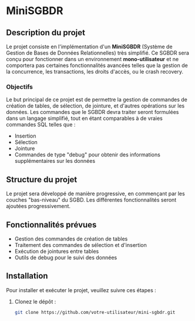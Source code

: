 # MiniSGBDR

## Description du projet

Le projet consiste en l'implémentation d'un **MiniSGBDR** (Système de Gestion de Bases de Données Relationnelles) très simplifié. Ce SGBDR sera conçu pour fonctionner dans un environnement **mono-utilisateur** et ne comportera pas certaines fonctionnalités avancées telles que la gestion de la concurrence, les transactions, les droits d'accès, ou le crash recovery.

### Objectifs

Le but principal de ce projet est de permettre la gestion de commandes de création de tables, de sélection, de jointure, et d'autres opérations sur les données. Les commandes que le SGBDR devra traiter seront formulées dans un langage simplifié, tout en étant comparables à de vraies commandes SQL telles que :

- Insertion
- Sélection
- Jointure
- Commandes de type "debug" pour obtenir des informations supplémentaires sur les données

## Structure du projet

Le projet sera développé de manière progressive, en commençant par les couches "bas-niveau" du SGBD. Les différentes fonctionnalités seront ajoutées progressivement. 

## Fonctionnalités prévues

- Gestion des commandes de création de tables
- Traitement des commandes de sélection et d'insertion
- Exécution de jointures entre tables
- Outils de debug pour le suivi des données

## Installation

Pour installer et exécuter le projet, veuillez suivre ces étapes :

1. Clonez le dépôt :
   ```bash
   git clone https://github.com/votre-utilisateur/mini-sgbdr.git
